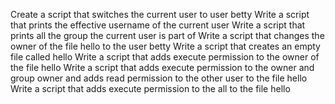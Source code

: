 Create a script that switches the current user to user betty
Write a script that prints the effective username of the current user
Write a script that prints all the group the current user is part of
Write a script that changes the owner of the file hello to the user betty
Write a script that creates an empty file called hello
Write a script that adds execute permission to the owner of the file hello
Write a script that adds execute permission to the owner and group owner and adds read permission to the other user to the file hello 
Write a script that adds execute permission to the all to the file hello
